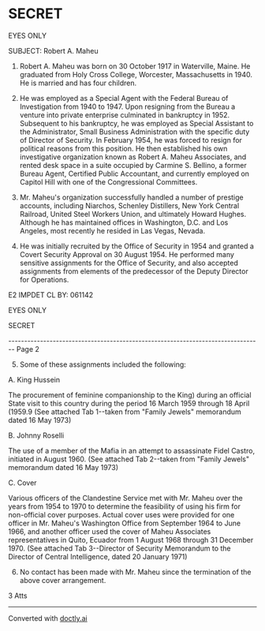 # SECRET

EYES ONLY

SUBJECT: Robert A. Maheu

1.  Robert A. Maheu was born on 30 October 1917 in Waterville, Maine. He graduated from Holy Cross College, Worcester, Massachusetts in 1940. He is married and has four children.

2.  He was employed as a Special Agent with the Federal Bureau of Investigation from 1940 to 1947. Upon resigning from the Bureau a venture into private enterprise culminated in bankruptcy in 1952. Subsequent to his bankruptcy, he was employed as Special Assistant to the Administrator, Small Business Administration with the specific duty of Director of Security. In February 1954, he was forced to resign for political reasons from this position. He then established his own investigative organization known as Robert A. Maheu Associates, and rented desk space in a suite occupied by Carmine S. Bellino, a former Bureau Agent, Certified Public Accountant, and currently employed on Capitol Hill with one of the Congressional Committees.

3.  Mr. Maheu's organization successfully handled a number of prestige accounts, including Niarchos, Schenley Distillers, New York Central Railroad, United Steel Workers Union, and ultimately Howard Hughes. Although he has maintained offices in Washington, D.C. and Los Angeles, most recently he resided in Las Vegas, Nevada.

4.  He was initially recruited by the Office of Security in 1954 and granted a Covert Security Approval on 30 August 1954. He performed many sensitive assignments for the Office of Security, and also accepted assignments from elements of the predecessor of the Deputy Director for Operations.

E2 IMPDET
CL BY: 061142

EYES ONLY

SECRET


-------------------------------------------------------------------------------- Page 2

5. Some of these assignments included the following:

A. King Hussein

The procurement of feminine companionship to the King) during an official State visit to this country during the period 16 March 1959 through 18 April (1959.9 (See attached Tab 1--taken from "Family Jewels" memorandum dated 16 May 1973)

B. Johnny Roselli

The use of a member of the Mafia in an attempt to assassinate Fidel Castro, initiated in August 1960. (See attached Tab 2--taken from "Family Jewels" memorandum dated 16 May 1973)

C. Cover

Various officers of the Clandestine Service met with Mr. Maheu over the years from 1954 to 1970 to determine the feasibility of using his firm for non-official cover purposes. Actual cover uses were provided for one officer in Mr. Maheu's Washington Office from September 1964 to June 1966, and another officer used the cover of Maheu Associates representatives in Quito, Ecuador from 1 August 1968 through 31 December 1970. (See attached Tab 3--Director of Security Memorandum to the Director of Central Intelligence, dated 20 January 1971)

6. No contact has been made with Mr. Maheu since the termination of the above cover arrangement.

3 Atts


---
Converted with [doctly.ai](https://doctly.ai)